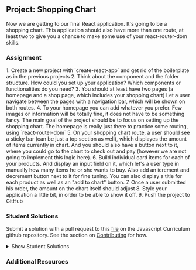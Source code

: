 ## Project: Shopping Chart

Now we are getting to our final React application. It's going to be a shopping chart.
This application should also have more than one route, at least two to give you a chance to make some use of your react-router-dom skills.

### Assignment

<div class="lesson-content__panel" markdown="1">
1. Create a new project with `create-react-app` and get rid of the boilerplate as in the previous projects
2. Think about the component and the folder structure. How could you set up your application? Which components or functionalities do you need?
3. You should at least have two pages (a homepage and a shop page, which includes your shopping chart) Let a user navigate between the pages with a navigation bar, which will be shown on both routes.
4. To your homepage you can add whatever you prefer. Few images or information will be totally fine, it does not have to be something fancy. The main goal of the project should be to focus on setting up the shopping chart. The homepage is really just there to practice some routing, using `react-router-dom`
5. On your shopping chart route, a user should see a sticky bar (can be just a top section as well), which displayes the amount of items currently in chart. And you should also have a button next to it, where you could go to the chart to check out and pay (however we are not going to implement this logic here).
6. Build individual card items for each of your products. And display an input field on it, which let's a user type in manually how many items he or she wants to buy. Also add an icrement and decrement button next to it for fine tuning. You can also display a title for each product as well as an "add to chart" button.
7. Once a user submitted his order, the amount on the chart itself should adjust
8. Style your application a little bit, in order to be able to show it off.
9. Push the project to GitHub
</div>

### Student Solutions

Submit a solution with a pull request to this [file](https://github.com/TheOdinProject/curriculum/blob/master/javascript/frameworks/frameworks-project.md) on the Javascript Curriculum github repository. See the section on [Contributing](http://github.com/TheOdinProject/curriculum/blob/master/contributing.md) for how.

<details markdown="block">
  <summary> Show Student Solutions </summary>

- Add your solution below this line!

</details>

### Additional Resources
